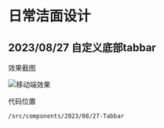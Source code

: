 # 日常洁面设计

## 2023/08/27 自定义底部tabbar

效果截图

![移动端效果]('/src/components/2023/08/27-Tabbar/screenshot/2023:08:27.png')

代码位置

`/src/components/2023/08/27-Tabbar`
